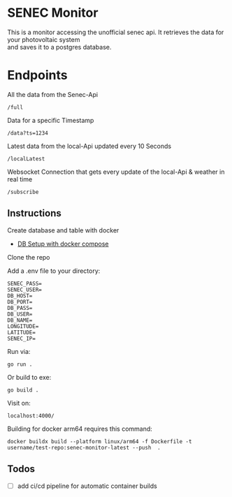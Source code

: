 # SENEC Monitor
This is a monitor accessing the unofficial senec api.
It retrieves the data for your photovoltaic system  
and saves it to a postgres database.  

# Endpoints

All the data from the Senec-Api
```
/full 
```

Data for a specific Timestamp
```
/data?ts=1234
```

Latest data from the local-Api updated every 10 Seconds
```
/localLatest 
```

Websocket Connection that gets every update of the local-Api & weather in real time
```
/subscribe
```



## Instructions

Create database and table with docker
- [DB Setup with docker compose](https://github.com/zvup/senec-monitor-db)


Clone the repo


Add a .env file to your directory:

    SENEC_PASS=
    SENEC_USER=
    DB_HOST=
    DB_PORT=
    DB_PASS=
    DB_USER=
    DB_NAME= 
    LONGITUDE=
    LATITUDE=
    SENEC_IP=

Run via:

    go run .

Or build to exe:
    
    go build .

Visit on:
```shell
localhost:4000/
```

Building for docker arm64 requires this command:
```shell
docker buildx build --platform linux/arm64 -f Dockerfile -t username/test-repo:senec-monitor-latest --push  .
```

## Todos
- [ ] add ci/cd pipeline for automatic container builds


